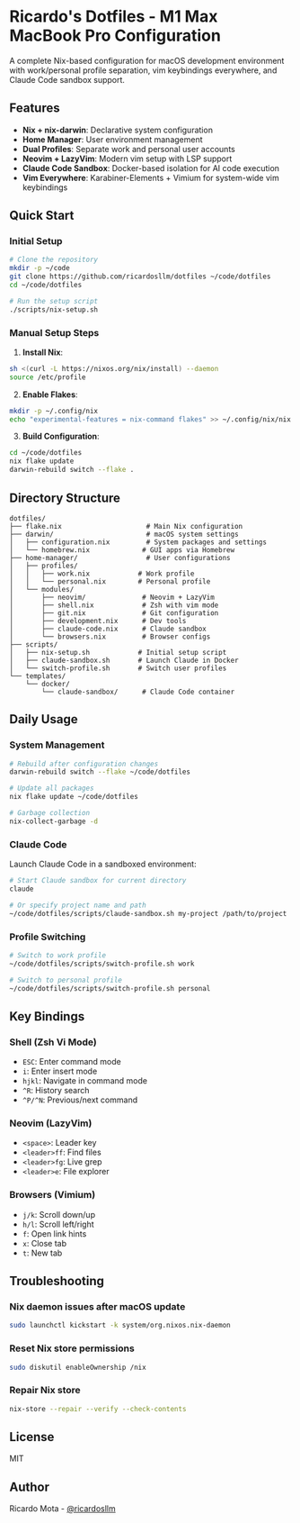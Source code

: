 # Ricardo's Dotfiles - M1 Max MacBook Pro Configuration

A complete Nix-based configuration for macOS development environment with work/personal profile separation, vim keybindings everywhere, and Claude Code sandbox support.

## Features

- **Nix + nix-darwin**: Declarative system configuration
- **Home Manager**: User environment management
- **Dual Profiles**: Separate work and personal user accounts
- **Neovim + LazyVim**: Modern vim setup with LSP support
- **Claude Code Sandbox**: Docker-based isolation for AI code execution
- **Vim Everywhere**: Karabiner-Elements + Vimium for system-wide vim keybindings

## Quick Start

### Initial Setup

```bash
# Clone the repository
mkdir -p ~/code
git clone https://github.com/ricardosllm/dotfiles ~/code/dotfiles
cd ~/code/dotfiles

# Run the setup script
./scripts/nix-setup.sh
```

### Manual Setup Steps

1. **Install Nix**:
```bash
sh <(curl -L https://nixos.org/nix/install) --daemon
source /etc/profile
```

2. **Enable Flakes**:
```bash
mkdir -p ~/.config/nix
echo "experimental-features = nix-command flakes" >> ~/.config/nix/nix.conf
```

3. **Build Configuration**:
```bash
cd ~/code/dotfiles
nix flake update
darwin-rebuild switch --flake .
```

## Directory Structure

```
dotfiles/
├── flake.nix                     # Main Nix configuration
├── darwin/                       # macOS system settings
│   ├── configuration.nix         # System packages and settings
│   └── homebrew.nix             # GUI apps via Homebrew
├── home-manager/                 # User configurations
│   ├── profiles/
│   │   ├── work.nix            # Work profile
│   │   └── personal.nix        # Personal profile
│   └── modules/
│       ├── neovim/              # Neovim + LazyVim
│       ├── shell.nix            # Zsh with vim mode
│       ├── git.nix              # Git configuration
│       ├── development.nix      # Dev tools
│       ├── claude-code.nix      # Claude sandbox
│       └── browsers.nix         # Browser configs
├── scripts/
│   ├── nix-setup.sh            # Initial setup script
│   ├── claude-sandbox.sh       # Launch Claude in Docker
│   └── switch-profile.sh       # Switch user profiles
└── templates/
    └── docker/
        └── claude-sandbox/      # Claude Code container
```

## Daily Usage

### System Management

```bash
# Rebuild after configuration changes
darwin-rebuild switch --flake ~/code/dotfiles

# Update all packages
nix flake update ~/code/dotfiles

# Garbage collection
nix-collect-garbage -d
```

### Claude Code

Launch Claude Code in a sandboxed environment:

```bash
# Start Claude sandbox for current directory
claude

# Or specify project name and path
~/code/dotfiles/scripts/claude-sandbox.sh my-project /path/to/project
```

### Profile Switching

```bash
# Switch to work profile
~/code/dotfiles/scripts/switch-profile.sh work

# Switch to personal profile
~/code/dotfiles/scripts/switch-profile.sh personal
```

## Key Bindings

### Shell (Zsh Vi Mode)
- `ESC`: Enter command mode
- `i`: Enter insert mode
- `hjkl`: Navigate in command mode
- `^R`: History search
- `^P/^N`: Previous/next command

### Neovim (LazyVim)
- `<space>`: Leader key
- `<leader>ff`: Find files
- `<leader>fg`: Live grep
- `<leader>e`: File explorer

### Browsers (Vimium)
- `j/k`: Scroll down/up
- `h/l`: Scroll left/right
- `f`: Open link hints
- `x`: Close tab
- `t`: New tab

## Troubleshooting

### Nix daemon issues after macOS update
```bash
sudo launchctl kickstart -k system/org.nixos.nix-daemon
```

### Reset Nix store permissions
```bash
sudo diskutil enableOwnership /nix
```

### Repair Nix store
```bash
nix-store --repair --verify --check-contents
```

## License

MIT

## Author

Ricardo Mota - [@ricardosllm](https://github.com/ricardosllm)
